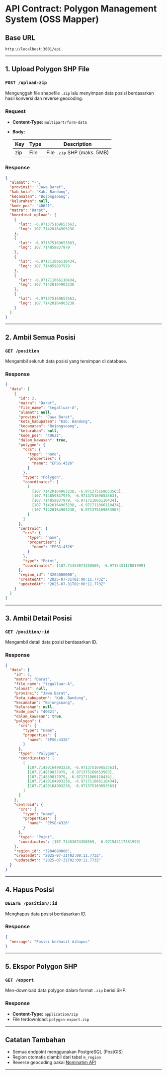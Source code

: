# API Contract: Polygon Management System (OSS Mapper)

## Base URL

```
http://localhost:3001/api
```

---

## 1. Upload Polygon SHP File

### `POST /upload-zip`

Mengunggah file shapefile `.zip` lalu menyimpan data posisi berdasarkan hasil konversi dan reverse geocoding.

### Request

- **Content-Type:** `multipart/form-data`
- **Body:**

  | Key | Type | Description                 |
  | --- | ---- | --------------------------- |
  | zip | File | File `.zip` SHP (maks. 5MB) |

### Response

```json
{
  "alamat": "-",
  "provinsi": "Jawa Barat",
  "kab_kota": "Kab. Bandung",
  "kecamatan": "Bojongsoang",
  "kelurahan": null,
  "kode_pos": "40621",
  "matra": "Darat",
  "koordinat_upload": [
    {
      "lat": -6.971375169653563,
      "lng": 107.71420164903238
    },
    {
      "lat": -6.971375169653563,
      "lng": 107.714859837979
    },
    {
      "lat": -6.971711066110434,
      "lng": 107.714859837979
    },
    {
      "lat": -6.971711066110434,
      "lng": 107.71420164903238
    },
    {
      "lat": -6.971375169653563,
      "lng": 107.71420164903238
    }
  ]
}
```

---

## 2. Ambil Semua Posisi

### `GET /position`

Mengambil seluruh data posisi yang tersimpan di database.

### Response

```json
{
  "data": [
    {
      "id": 2,
      "matra": "Darat",
      "file_name": "tegalluar-A",
      "alamat": null,
      "provinsi": "Jawa Barat",
      "kota_kabupaten": "Kab. Bandung",
      "kecamatan": "Bojongsoang",
      "kelurahan": null,
      "kode_pos": "40621",
      "dalam_kawasan": true,
      "polygon": {
        "crs": {
          "type": "name",
          "properties": {
            "name": "EPSG:4326"
          }
        },
        "type": "Polygon",
        "coordinates": [
          [
            [107.71420164903238, -6.971375169653563],
            [107.714859837979, -6.971375169653563],
            [107.714859837979, -6.971711066110434],
            [107.71420164903238, -6.971711066110434],
            [107.71420164903238, -6.971375169653563]
          ]
        ]
      },
      "centroid": {
        "crs": {
          "type": "name",
          "properties": {
            "name": "EPSG:4326"
          }
        },
        "type": "Point",
        "coordinates": [107.71453074350569, -6.971543117881999]
      },
      "region_id": "3204080000",
      "createdAt": "2025-07-31T02:00:11.773Z",
      "updatedAt": "2025-07-31T02:00:11.773Z"
    }
  ]
}
```

---

## 3. Ambil Detail Posisi

### `GET /position/:id`

Mengambil detail data posisi berdasarkan ID.

### Response

```json
{
  "data": {
    "id": 2,
    "matra": "Darat",
    "file_name": "tegalluar-A",
    "alamat": null,
    "provinsi": "Jawa Barat",
    "kota_kabupaten": "Kab. Bandung",
    "kecamatan": "Bojongsoang",
    "kelurahan": null,
    "kode_pos": "40621",
    "dalam_kawasan": true,
    "polygon": {
      "crs": {
        "type": "name",
        "properties": {
          "name": "EPSG:4326"
        }
      },
      "type": "Polygon",
      "coordinates": [
        [
          [107.71420164903238, -6.971375169653563],
          [107.714859837979, -6.971375169653563],
          [107.714859837979, -6.971711066110434],
          [107.71420164903238, -6.971711066110434],
          [107.71420164903238, -6.971375169653563]
        ]
      ]
    },
    "centroid": {
      "crs": {
        "type": "name",
        "properties": {
          "name": "EPSG:4326"
        }
      },
      "type": "Point",
      "coordinates": [107.71453074350569, -6.971543117881999]
    },
    "region_id": "3204080000",
    "createdAt": "2025-07-31T02:00:11.773Z",
    "updatedAt": "2025-07-31T02:00:11.773Z"
  }
}
```

---

## 4. Hapus Posisi

### `DELETE /position/:id`

Menghapus data posisi berdasarkan ID.

### Response

```json
{
  "message": "Posisi berhasil dihapus"
}
```

---

## 5. Ekspor Polygon SHP

### `GET /export`

Men-download data polygon dalam format `.zip` berisi SHP.

### Response

- **Content-Type:** `application/zip`
- File terdownload: `polygon-export.zip`

---

## Catatan Tambahan

- Semua endpoint menggunakan PostgreSQL (PostGIS)
- Region otomatis diambil dari tabel `m_region`
- Reverse geocoding pakai [Nominatim API](https://nominatim.openstreetmap.org/)

---


